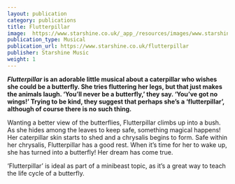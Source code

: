 ```yaml
---
layout: publication
category: publications
title: Flutterpillar
image:  https://www.starshine.co.uk/_app_/resources/images/www.starshine.co.uk/main/-hidden-product-category-images/all-year-round-primary-school-musicals-Flutterpillar-300x370.png
publication_type: Musical
publication_url: https://www.starshine.co.uk/flutterpillar
publisher: Starshine Music
weight: 1
---
```

**_Flutterpillar_ is an adorable little musical about a caterpillar who wishes she could be a butterfly.  She tries fluttering her legs, but that just makes the animals laugh. ‘You’ll never be a butterfly,’ they say. ‘You’ve got no wings!’  Trying to be kind, they suggest that perhaps she’s a ‘flutterpillar’, although of course there is no such thing.**

Wanting a better view of the butterflies, Flutterpillar climbs up into a bush. As she hides among the leaves to keep safe, something magical happens!  Her caterpillar skin starts to shed and a chrysalis begins to form.  Safe within her chrysalis, Flutterpillar has a good rest. When it’s time for her to wake up, she has turned into a butterfly!  Her dream has come true.

‘Flutterpillar’ is ideal as part of a minibeast topic, as it’s a great way to teach the life cycle of a butterfly.